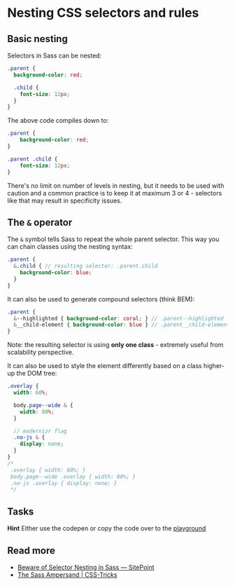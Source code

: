 # Nesting CSS selectors and rules

## Basic nesting

Selectors in Sass can be nested:

```scss
.parent {
  background-color: red;

  .child {
    font-size: 12px;
  }
}
```

The above code compiles down to:

```css
.parent {
    background-color: red;
}

.parent .child {
    font-size: 12px;
}
```

There's no limit on number of levels in nesting, but it needs to be used with caution and
a common practice is to keep it at maximum 3 or 4 - selectors like that may result in specificity issues.

## The `&` operator

The `&` symbol tells Sass to repeat the whole parent selector.
This way you can chain classes using the nesting syntax:

```scss
.parent {
  &.child { // resulting selector: .parent.child
    background-color: blue;
  }
}
```

It can also be used to generate compound selectors (think BEM):

```scss
.parent {
  &--highlighted { background-color: coral; } // .parent--highlighted
  &__child-element { background-color: blue } // .parent__child-element
}
```

Note: the resulting selector is using **only one class** - extremely useful from scalability perspective.

It can also be used to style the element differently based on a class higher-up the DOM tree:

```scss
.overlay {
  width: 60%;

  body.page--wide & {
    width: 80%;
  }

  // modernizr flag
  .no-js & {
    display: none;
  }
}
/*
 .overlay { width: 60%; }
 body.page--wide .overlay { width: 80%; }
 .no-js .overlay { display: none; }
 */

```

## Tasks

**Hint** Either use the codepen or copy the code over to the [playground](https://www.sassmeister.com/)

[](codepen://maciej-kucharski/BGWWyR)

## Read more
- [Beware of Selector Nesting in Sass — SitePoint](https://www.sitepoint.com/beware-selector-nesting-sass/)
- [The Sass Ampersand | CSS-Tricks](https://css-tricks.com/the-sass-ampersand/)

